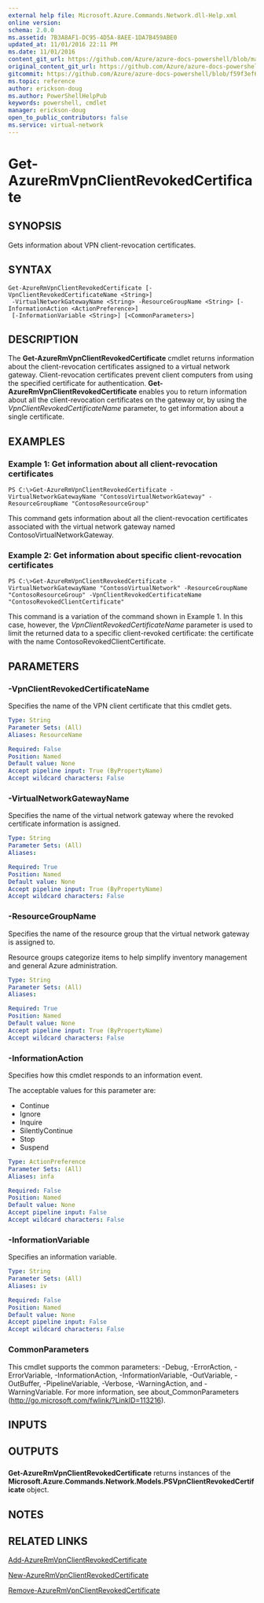 ```yaml
---
external help file: Microsoft.Azure.Commands.Network.dll-Help.xml
online version:
schema: 2.0.0
ms.assetid: 7B3A8AF1-DC95-4D5A-8AEE-1DA7B459ABE0
updated_at: 11/01/2016 22:11 PM
ms.date: 11/01/2016
content_git_url: https://github.com/Azure/azure-docs-powershell/blob/master/azureps-cmdlets-docs/ResourceManager/AzureRM.Network/v1.0.13/Get-AzureRmVpnClientRevokedCertificate.md
original_content_git_url: https://github.com/Azure/azure-docs-powershell/blob/master/azureps-cmdlets-docs/ResourceManager/AzureRM.Network/v1.0.13/Get-AzureRmVpnClientRevokedCertificate.md
gitcommit: https://github.com/Azure/azure-docs-powershell/blob/f59f3ef60bc592383812213e69fd77ba950759ed
ms.topic: reference
author: erickson-doug
ms.author: PowerShellHelpPub
keywords: powershell, cmdlet
manager: erickson-doug
open_to_public_contributors: false
ms.service: virtual-network
---
```


# Get-AzureRmVpnClientRevokedCertificate

## SYNOPSIS
Gets information about VPN client-revocation certificates.

## SYNTAX

```
Get-AzureRmVpnClientRevokedCertificate [-VpnClientRevokedCertificateName <String>]
 -VirtualNetworkGatewayName <String> -ResourceGroupName <String> [-InformationAction <ActionPreference>]
 [-InformationVariable <String>] [<CommonParameters>]
```

## DESCRIPTION
The **Get-AzureRmVpnClientRevokedCertificate** cmdlet returns information about the client-revocation certificates assigned to a virtual network gateway.
Client-revocation certificates prevent client computers from using the specified certificate for authentication.
**Get-AzureRmVpnClientRevokedCertificate** enables you to return information about all the client-revocation certificates on the gateway or, by using the *VpnClientRevokedCertificateName* parameter, to get information about a single certificate.

## EXAMPLES

### Example 1: Get information about all client-revocation certificates
```
PS C:\>Get-AzureRmVpnClientRevokedCertificate -VirtualNetworkGatewayName "ContosoVirtualNetworkGateway" -ResourceGroupName "ContosoResourceGroup"
```

This command gets information about all the client-revocation certificates associated with the virtual network gateway named ContosoVirtualNetworkGateway.

### Example 2: Get information about specific client-revocation certificates
```
PS C:\>Get-AzureRmVpnClientRevokedCertificate -VirtualNetworkGatewayName "ContosoVirtualNetwork" -ResourceGroupName "ContosoResourceGroup" -VpnClientRevokedCertificateName "ContosoRevokedClientCertificate"
```

This command is a variation of the command shown in Example 1.
In this case, however, the *VpnClientRevokedCertificateName* parameter is used to limit the returned data to a specific client-revoked certificate: the certificate with the name ContosoRevokedClientCertificate.

## PARAMETERS

### -VpnClientRevokedCertificateName
Specifies the name of the VPN client certificate that this cmdlet gets.

```yaml
Type: String
Parameter Sets: (All)
Aliases: ResourceName

Required: False
Position: Named
Default value: None
Accept pipeline input: True (ByPropertyName)
Accept wildcard characters: False
```

### -VirtualNetworkGatewayName
Specifies the name of the virtual network gateway where the revoked certificate information is assigned.

```yaml
Type: String
Parameter Sets: (All)
Aliases: 

Required: True
Position: Named
Default value: None
Accept pipeline input: True (ByPropertyName)
Accept wildcard characters: False
```

### -ResourceGroupName
Specifies the name of the resource group that the virtual network gateway is assigned to.

Resource groups categorize items to help simplify inventory management and general Azure administration.

```yaml
Type: String
Parameter Sets: (All)
Aliases: 

Required: True
Position: Named
Default value: None
Accept pipeline input: True (ByPropertyName)
Accept wildcard characters: False
```

### -InformationAction
Specifies how this cmdlet responds to an information event.

The acceptable values for this parameter are:

- Continue
- Ignore
- Inquire
- SilentlyContinue
- Stop
- Suspend

```yaml
Type: ActionPreference
Parameter Sets: (All)
Aliases: infa

Required: False
Position: Named
Default value: None
Accept pipeline input: False
Accept wildcard characters: False
```

### -InformationVariable
Specifies an information variable.

```yaml
Type: String
Parameter Sets: (All)
Aliases: iv

Required: False
Position: Named
Default value: None
Accept pipeline input: False
Accept wildcard characters: False
```

### CommonParameters
This cmdlet supports the common parameters: -Debug, -ErrorAction, -ErrorVariable, -InformationAction, -InformationVariable, -OutVariable, -OutBuffer, -PipelineVariable, -Verbose, -WarningAction, and -WarningVariable. For more information, see about_CommonParameters (http://go.microsoft.com/fwlink/?LinkID=113216).

## INPUTS

## OUTPUTS

###  
**Get-AzureRmVpnClientRevokedCertificate** returns instances of the **Microsoft.Azure.Commands.Network.Models.PSVpnClientRevokedCertificate** object.

## NOTES

## RELATED LINKS

[Add-AzureRmVpnClientRevokedCertificate](./Add-AzureRmVpnClientRevokedCertificate.md)

[New-AzureRmVpnClientRevokedCertificate](./New-AzureRmVpnClientRevokedCertificate.md)

[Remove-AzureRmVpnClientRevokedCertificate](./Remove-AzureRmVpnClientRevokedCertificate.md)


